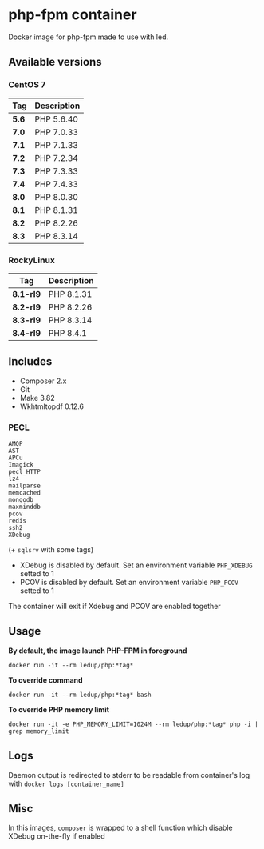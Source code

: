 # php-fpm container

Docker image for php-fpm made to use with led.

## Available versions

### CentOS 7

| Tag     | Description |
|---------|-------------|
| **5.6** | PHP 5.6.40  |
| **7.0** | PHP 7.0.33  |
| **7.1** | PHP 7.1.33  |
| **7.2** | PHP 7.2.34  |
| **7.3** | PHP 7.3.33  |
| **7.4** | PHP 7.4.33  |
| **8.0** | PHP 8.0.30  |
| **8.1** | PHP 8.1.31  |
| **8.2** | PHP 8.2.26  |
| **8.3** | PHP 8.3.14  |

### RockyLinux

| Tag         | Description |
|-------------|-------------|
| **8.1-rl9** | PHP 8.1.31  |
| **8.2-rl9** | PHP 8.2.26  |
| **8.3-rl9** | PHP 8.3.14  |
| **8.4-rl9** | PHP 8.4.1   |

## Includes

- Composer 2.x
- Git
- Make 3.82
- Wkhtmltopdf 0.12.6

### PECL

```
AMQP
AST
APCu
Imagick
pecl_HTTP
lz4
mailparse
memcached
mongodb
maxminddb
pcov
redis
ssh2
XDebug
```

(+ `sqlsrv` with some tags)


- XDebug is disabled by default. Set an environment variable `PHP_XDEBUG` setted to 1
- PCOV is disabled by default. Set an environment variable `PHP_PCOV` setted to 1

The container will exit if Xdebug and PCOV are enabled together

## Usage

**By default, the image launch PHP-FPM in foreground**

```
docker run -it --rm ledup/php:*tag*
```

**To override command**

```
docker run -it --rm ledup/php:*tag* bash
```

**To override PHP memory limit**

```
docker run -it -e PHP_MEMORY_LIMIT=1024M --rm ledup/php:*tag* php -i | grep memory_limit
```

## Logs

Daemon output is redirected to stderr to be readable from container's log with `docker logs [container_name]`

## Misc

In this images, `composer` is wrapped to a shell function which disable XDebug on-the-fly if enabled
